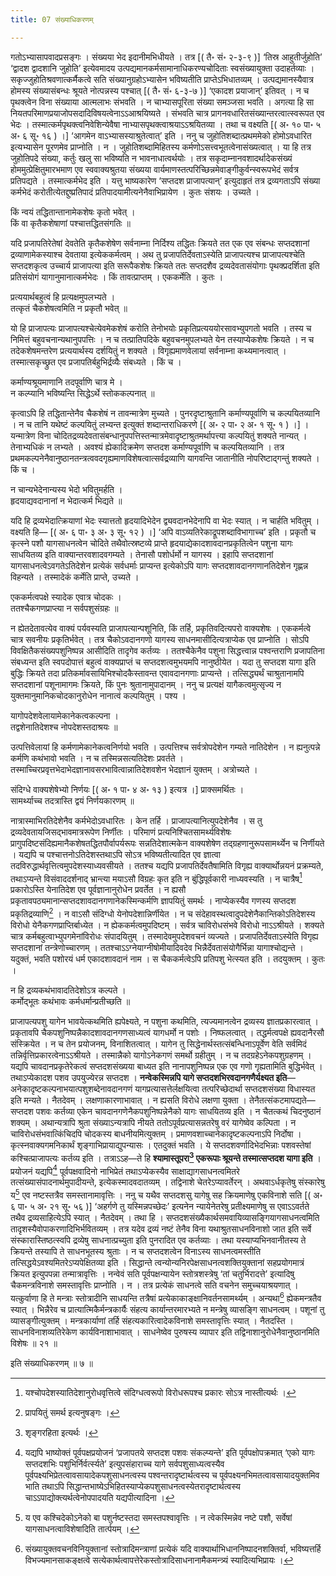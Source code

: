 ```yaml
---
title: 07 संख्याधिकरणम्

---
```

गतोऽभ्यासापवादप्रसङ्गः । संख्यया भेद इदानीमभिधीयते । तत्र  \[( तै॰ सं॰ २-३-९ )\] ‘तिस्र आहुतीर्जुहोति’ ‘द्वादश द्वादशानि जुहोति’ इत्येवमादय उत्पद्यमानकर्मसामानाधिकरण्यचोदिताः स्वसंख्यायुक्ता उदाहर्तव्याः । सकृज्जुहोतिश्रवणात्कर्मैकत्वे सति संख्यानुग्रहोऽभ्यासेन भविष्यतीति प्राप्तेऽभिधातव्यम् । उत्पद्यमानस्यैवात्र होमस्य संख्यासंबन्धः श्रूयते नोत्पन्नस्य पश्चात्  \[( तै॰ सं॰ ६-३-७ )\]  ‘एकादश प्रयाजान्’ इतिवत् । न च पृथक्त्वेन विना संख्याया आत्मलाभः संभवति । न चाभ्यासपूरिता संख्या समञ्जसा भवति । अगत्या हि सा नियतपरिमाणप्रयाजोपसदादिविषयत्वेनाऽऽआश्रयिष्यते । संभवति चात्र प्रागनवधारितसंख्यान्तरत्वात्स्वरूपत एव भेदः । तस्मात्कर्मपृथक्त्वनिवेशिन्येवैषा नाभ्यासपृथक्त्वाश्रयाऽऽश्रयितव्या । तथा च वक्ष्यति  \[( अ॰ १० पा॰ ५ अ॰ ६ सू॰ १६ ) ।\] ‘आगमेन वाऽभ्यासस्याश्रुतेत्वात्’ इति । ननु च जुहोतिशब्दात्प्रथममेको होमोऽवधारित इत्यभ्यासेन पूरणमेव प्राप्नोति । न । जुहोतिशब्दामिहितस्य कर्मणोऽसत्त्वभूतत्वेनासंख्यत्वात् । या हि तत्र जुहोतिपदे संख्या, कर्तुः खलु सा भविष्यति न भावनाधात्वर्थयोः । तत्र सकृदाम्नानवशादर्थादेकसंख्यं होममुत्प्रेक्षितुमारभमाण एव स्ववाक्यश्रुतया संख्यया वार्यमाणस्तत्परिच्छिन्नमेवाङ्गीकुर्वन्स्वरूपभेदं सर्वत्र प्रतिपद्यते । तस्मात्कर्मभेद इति । यत्तु भाष्यकारेण ‘सप्तदश प्राजापत्यान्’ इत्युदाहृतं तत्र द्रव्यगताऽपि संख्या कर्मभेदं करोतीत्येतद्दुष्प्रतिपादं प्रतिपादयामीत्यनेनैवाभिप्रायेण । कुतः संशयः । उच्यते ।

किं न्वयं तद्धितान्तानामेकशेषः कृतो भवेत् ।  
किं वा कृतैकशेषाणां पश्चात्तद्धितसंगतिः ॥  


यदि प्रजापतिरेतेषां देवतेति कृतैकशेषेण सर्वनाम्ना निर्दिश्य तद्धितः क्रियते तत एक एव संबन्धः सप्तदशानां द्रव्याणामेकस्याश्च देवताया इत्येककर्मत्वम् । अथ तु प्रजापतिर्देवताऽस्येति प्राजापत्यश्च प्राजापत्यश्चेति सप्तदशकृत्व उच्चार्य प्राजापत्या इति सरूपैकशेषः क्रियते ततः सप्तदशैव द्रव्यदेवतासंयोगाः पृथक्प्रदर्शिता इति प्रतिसंयोगं यागानुमानात्कर्मभेदः । किं तावत्प्राप्तम् । एककर्मेति । कुतः ।

प्रत्ययार्थबहुत्वं हि प्रत्यक्षमुपलभ्यते ।  
तत्कृतं चैकशेषत्वमिति न प्रकृतौ भवेत् ॥  


यो हि प्राजापत्यः प्राजापत्यश्चेत्येवमेकशेषं करोति तेनोभयोः प्रकृतिप्रत्यययोरसावभ्युपगतो भवति । तस्य च निमित्तं बहुवचनान्यथानुपपत्तिः । न च तत्प्रातिपदिके बहुवचनमुपलभ्यते येन तस्याप्येकशेषः क्रियते । न च तदेकशेषमन्तरेण प्रत्ययार्थस्य दर्शयितुं न शक्यते । विगृह्यमाणवेलायां सर्वनाम्ना कथ्यमानत्वात् । तस्मात्सकृच्छ्रुत एव प्रजापतिर्बहुभिर्द्रव्यैः संबध्यते । किं च ।

कर्माण्यश्रूयमाणानि तदपूर्वाणि चात्र मे ।  
न कल्प्यानि भविष्यन्ति सिद्धेऽर्थे स्तोककल्पनात् ॥  


कृत्वाऽपि हि तद्धितान्तेनैव चैकशेषं न तावन्मात्रेण मुच्यते । पुनरदृष्टाश्रुतानि कर्माण्यपूर्वाणि च कल्पयितव्यानि । न च तानि यथेष्टं कल्पयितुं लभ्यन्त इत्युक्तं शब्दान्तराधिकरणे \[( अ॰ २ पा॰ २ अ॰ १ सू॰ १ ) ।\]  । यन्मात्रेण विना चोदितद्रव्यदेवतासंबन्धानुपपत्तिस्तन्मात्रमेवादृष्टाश्रुतमर्थापत्त्या कल्पयितुं शक्यते नान्यत् । तेनाभ्यधिकं न लभ्यते । अवश्यं ह्येकादिक्रमेण सप्तदश कर्माण्यपूर्वाणि च कल्पयितव्यानि । तत्र प्रथमकल्पनेनैवानुष्ठानतन्त्रत्ववदगृह्यमाणविशेषत्वात्सर्वद्रव्याणि यागवन्ति जातानीति नोपरिष्टाद्गन्तुं शक्यते । किं च ।

न चान्यभेदेनान्यस्य भेदो भवितुमर्हति ।  
हृदयाद्यवदानानां न भेदात्कर्म भिद्यते ॥  


यदि हि द्रव्यभेदात्क्रियाणां भेदः स्यात्ततो हृदयादिभेदेन द्व्यवदानभेदेनापि वा भेदः स्यात् । न चार्हति भवितुम् । वक्ष्यति हि— \[( अ॰ ६ पा॰ ३ अ॰ ३ सू॰ १२ ) ।\] ‘अपि वाऽव्यतिरेकाद्रूपशब्दाविभागाच्च’ इति । प्रकृतौ च कृत्स्ने पशौ यागसाधनत्वेन चोदिते तथैवोत्स्रष्टव्ये प्राप्ते हृदयाद्येकादशावदानप्रकृतित्वेन पशुना यागः साधयितव्य इति वाक्यान्तरवशादवगम्यते । तेनासौ पशोर्धर्मो न यागस्य । इहापि सप्तदशानां यागसाधनत्वेऽवगतेऽतिदेशेन प्रत्येकं सर्वधर्माः प्राप्यन्त इत्येकोऽपि यागः सप्तदशावदानगणानतिदेशेन गृह्णन्न विहन्यते । तस्मादेकं कर्मेति प्राप्ते, उच्यते ।

एककर्मत्वपक्षे स्यादेक एवात्र चोदकः ।  
ततश्चैकगणप्राप्त्या न सर्वपशुसंग्रहः ॥  


न ह्येतदेतावत्येव वाक्यं पर्यवस्यति प्राजापत्यान्पशूनिति, किं तर्हि, प्रकृतिवदित्यपरो वाक्यशेषः । एककर्मत्वे चात्र सवनीयः प्रकृतिर्भवेत् । तत्र चैकोऽवदानगणो यागस्य साधनमासीदित्यत्राप्येक एव प्राप्नोति । सोऽपि विवक्षितैकसंख्यपशुनिष्पन्न आसीदिति तादृगेव कर्तव्यः । ततश्चैकेनैव पशुना सिद्धत्त्वान्न पश्वन्तराणि प्रजापतिना संबध्यन्त इति स्वपदोपात्तं बहुत्वं वाक्यप्राप्तं च सप्तदशत्वमुभयमपि नानुष्ठीयेत । यदा तु सप्तदश यागा इति बुद्धिः क्रियते तदा प्रतिकर्मावसायिभिश्चोदकैस्तावन्त एवावदानगणाः प्राप्यन्ते । तत्सिद्ध्यर्थं चाश्रुतानामपि सप्तदशानां पशूनामागमः क्रियते, किं पुनः श्रुतानामुपादानम् । ननु च प्रत्यक्षं यागैकत्वमुत्सृज्य न युक्तमानुमानिकचोदकानुरोधेन नानात्वं कल्पयितुम् । पश्य ।

यागोपदेशवेलायामेकानेकत्वकल्पना ।  
तद्वशेनातिदेशश्च नोपदेशस्तदाश्रयः ॥  


उत्पत्तिवेलायां हि कर्मणामेकानेकत्वनिर्णयो भवति । उत्पत्तिश्च सर्वत्रोपदेशेन गम्यते नातिदेशेन । न ह्यनुत्पन्ने कर्मणि कथंभावो भवति । न च तस्मिन्नसत्यतिदेशः प्रवर्तते । तस्माच्चिरप्रवृत्तभेदाभेदज्ञानावसरभावित्वान्नातिदेशवशेन भेदज्ञानं युक्तम् । अत्रोच्यते ।

संदिग्धे वाक्यशेषेभ्यो निर्णयः  \[( अ॰ १ पा॰ ४ अ॰ १३ ) इत्यत्र ।\] प्राक्समर्थितः ।  
सामर्थ्याच्च तदत्रास्ति द्वयं निर्णयकारणम् ॥  


नात्रास्माभिरतिदेशेनैव कर्मभेदोऽवधारितः । केन तर्हि । प्राजापत्यानित्युपदेशेनैव । स तु द्रव्यदेवतायजिसद्भावमात्ररूपेण निर्णीतः । परिमाणं प्रत्यनिश्चितसामर्थ्यविशेषः प्रागुपदिष्टसंदिह्यमानैकशेषतद्धितपौर्वापर्यरूपः सन्नतिदेशात्मकेन वाक्यशेषेण तद्ग्रहणानुरूपसामर्थ्येन च निर्णीयते । यद्यपि च पश्चात्तनोऽतिदेशस्तथाऽपि सोऽत्र भविष्यतीत्यादित एव ज्ञात्वा तदविरुद्धार्थवृत्तित्वमुपदेशस्याध्यवसीयते । ततश्च यद्यपि प्रजापतिर्देवतैषामिति विगृह्य वाक्यार्थोन्नयनं प्रक्रम्यते, तथाऽप्यन्ते विसंवाददर्शनाद् भ्रान्त्या मयाऽसौ विग्रहः कृत इति न बुंद्धिपूर्वकारी नाध्यवस्यति । न चात्रैष[^1] प्रकारोऽस्ति येनातिदेश एव पूर्वज्ञानानुरोधेन प्रवर्तेत । न ह्यसौ प्रकृतावपठ्यमानान्सप्तदशावदानगणानेकस्मिन्कर्मणि ज्ञापयितुं समर्थः । नाप्येकस्यैव गणस्य सप्तदश प्रकृतिद्रव्याणि[^2] । न वाऽसौ संदिग्धो येनोपदेशान्निर्णीयेत । न च संदेहावस्थत्वादुपदेशेनैकान्तिकोऽतिदेशस्य विरोधो येनैकगणप्राप्तिर्बाध्येत । न ह्येककर्मत्वमुपदिष्टम् । सर्वत्र चाविरोधसंभवे विरोधो नाऽऽश्रीयते । शक्यते चात्र कर्मबहुत्वाभ्युपगमेनांविरोधः संपादयितुम् । तस्मादेवमुपदेशवचनं व्यज्यते । प्रजापतिर्देवताऽस्येति विगृह्य सप्तदशानां तन्त्रेणोच्चारणम् । ततश्चाऽऽग्नेयाग्नीषोमीयादिवदेव भिन्नैर्देवतासंयोगैर्भिन्ना यागाश्चोद्यन्ते । यदुक्तं, भवति पशोरयं धर्म एकादशावदानं नाम । स चैककर्मत्वेऽपि प्रतिपशु भेत्स्यत इति । तदयुक्तम् । कुतः ।

[^1]: यश्चोपदेशस्यातिदेशानुरोधवृत्तित्वे संदिग्धत्वरूपो विरोधरूपश्च प्रकारः सोऽत्र नास्तीत्यर्थः ।


[^2]: प्रापयितुं समर्थ इत्यनुषङ्गः ।


न हि द्रव्यकथंभावादतिदेशोऽत्र कल्पते ।  
कर्मोद्भूतः कथंभावः कर्मधर्मान्प्रतीच्छति ॥  


प्राजापत्यपशु यागेन भावयेत्कथमिति ह्यपेक्ष्यते, न पशुना कथमिति, त्यज्यमानत्वेन द्रव्यस्य ज्ञातप्रकारत्वात् । प्रकृतावपि चैकपशुनिष्पन्नैकादशावदानगणसाध्यत्वं यागधर्मो न पशोः । निष्फलत्वात् । तद्धर्मत्वपक्षे ह्यवदानैरसौ संस्क्रियेत । न च तेन प्रयोजनम्, विनाशितत्वात् । यागेन तु सिद्धेनार्थस्तत्संबन्धिनाऽपूर्वेण वेति सर्वमिदं तन्निर्वृत्तिप्रकारत्वेनाऽऽश्रीयते । तस्मान्नैको यागोऽनेकगणं समर्थो ग्रहीतुम् । न च तदग्रहेऽनेकपशुग्रहणम् । यद्यपि चावदानप्रकृतेरेकत्वं सप्तदशसंख्यया बाध्यत इति नानापशुनिष्पन्न एक एव गणो गृह्यतामिति बुद्धिर्भवेत् । तथाऽप्येकादश पशव उपयुज्येरन्न सप्तदश । **नन्वेकस्मिन्नपि यागे सप्तदशभिरवदानगणैर्यक्ष्यत इति**— अनेकादृष्टकल्पनाभयात्पशुशब्देनावदानगणं यागप्रत्यासत्तेर्लक्षयित्वा तत्परिच्छेदार्था सप्तदशसंख्या विधास्यत इति मन्यते । नैतदेवम् । लक्षणाकारणाभावात् । न ह्यसति विरोधे लक्षणा युक्ता । तेनैतत्संकटमापद्यते—सप्तदश पशवः कर्तव्या एकेन चावदानगणेनैकपशुनिष्पन्नेनैको यागः साधयितव्य इति । न चैतत्कथं चिदनुष्ठानं शक्यम् । अथान्यत्रापि श्रुता संख्याऽन्यत्रापि नीयते ततोऽपूर्वप्रत्यासन्नतरेषु वरं यागेष्वेव कल्पिता । न चाविरोधसंभवात्किंचिदपि चोदकस्य बाधनीयमित्युक्तम् । प्रमाणवशाच्चानेकादृष्टकल्पनाऽपि निर्दोषा । कृत्स्नवाक्यगमनिकार्थं शृङ्गाभिप्रायाद्युपन्यासः । एतदुक्तं भवति । ये सप्तदशवर्णादिभेदभिन्नाः पशवस्तेषां कश्चित्प्राजापत्यः कर्तव्य इति । तत्राऽऽह—ते हि **श्यामास्तूपरा[^3] एकरूपाः श्रूयन्ते तस्मात्सप्तदश यागा इति** । प्रयोजनं यद्यपि[^4] पूर्वपक्षवादिनो नाभिप्रेतं तथाऽप्येकस्यैव साक्षाद्यागसाधनत्वमितरे तत्संख्यासंपादनार्थमुपादीयन्ते, इत्येकस्मादवदातव्यम् । तद्विनाशे चेतरेऽप्यावर्तेरन् । अथवाऽर्धकृतेषु संस्कारेषु य[^5] एव नष्टस्तत्रैव समस्तानामावृत्तिः । ननु च यथैव सप्तदशसु यागेषु सह क्रियमाणेषु एकविनाशे सति  \[( अ॰ ६ पा॰ ५ अ॰ २१ सू॰ ५६ )\] ‘अहर्गणे तु यस्मिन्नपच्छेदः’ इत्यनेन न्यायेनेतरेषु प्रतीक्ष्यमाणेषु स एवाऽऽवर्तते तथैव द्रव्यसाहित्येऽपि स्यात् । नैतदेवम् । तथा हि । सप्तदशसंख्यैकार्थसमवायिव्यासङ्गियागसाधनत्वमिति तादृशस्यैवोपाकरणादिभिर्भवितव्यम् । तत्र यदेव द्रव्यं नष्टं तेनैव विना यथाश्रुतसाधनविनाशो जात इति सर्वे संस्कारास्तिष्ठत्स्वपि द्रव्येषु साधनात्प्रच्युता इति पुनरादित एव कर्तव्याः । तथा यस्याप्यभिनवानीतस्य ते क्रियन्ते तस्यापि ते साधनभूतस्य श्रुताः । न च सप्तदशत्वेन विनाऽस्य साधनत्वमस्तीति तत्सिद्धयेऽवश्यमितरेऽप्यपेक्षितव्या इति । सिद्धान्ते त्वन्योन्यनिरपेक्षसाधनत्वशक्तियुक्तानां सहप्रयोगमात्रं क्रियत इत्युपपन्ना तन्मात्रावृत्तिः । नन्वेवं सति पूर्वपक्षन्यायेन स्तोत्रशस्त्रेषु ‘तां चतुर्भिरादत्ते’ इत्यादिषु चैकमन्त्रविनाशे समस्तावृत्तिः प्राप्नोति । न । तत्र प्रत्येकं साधनत्वे सति वचनेन समुच्चयाश्रयणात् । यत्कुर्वाणा हि ते मन्त्राः स्तोत्रादीनि साधयन्ति तत्रैषां प्रत्येकाकाङ्क्षानिवर्तनसामर्थ्यम् । अन्यथा[^6] ह्येकमन्त्रतैव स्यात् । भिन्नैरेव च प्रात्यात्मिकैर्मन्त्रकार्यैः संहत्य कार्यान्तरमारभ्यते न मन्त्रेषु व्यासङ्गि साधनत्वम् । पशूनां तु व्यासङ्गीत्युक्तम् । मन्त्रकार्याणां तर्हि संहत्यकारित्वादेकविनाशे समस्तावृत्तिः स्यात् । नैतदस्ति । साधनविनाशव्यतिरेकेण कार्यविनाशाभावात् । साधनेष्वेव पुरुषस्य व्यापार इति तद्विनाशानुरोधेनैवानुष्ठानमिति विशेषः ॥ २१ ॥

[^3]: शृङ्गरहिता इत्यर्थः ।


[^4]: यद्यपि भाष्योक्तं पूर्वपक्षप्रयोजनं ‘प्रजापतये सप्तदश पशवः संकल्प्यन्ते’ इति पूर्वपक्षोपक्रमात् ‘एको यागः सप्तदशभिः पशुभिर्निर्वर्त्स्यते’ इत्युपसंहाराच्च यागे सर्वपशुसाध्यत्वस्यैव पूर्वपक्ष्यभिप्रेतत्वावसायादेकपशुसाधनत्वस्य पश्वन्तरादृष्टार्थत्वस्य च पूर्वपक्ष्यनभिमतत्वावसायादयुक्तमिव भाति तथाऽपि सिद्धान्तभाष्येऽभिहितस्याप्येकपशुसाधनत्वस्येतरादृष्टार्थत्वस्य चाऽऽपाद्योक्त्यर्थत्वेनोपपादयति यद्यपीत्यादिना ।


[^5]: य एव कश्चिदेकोऽनेको बा पशुर्नष्टस्तदा समस्तपश्वावृत्तिः । न त्वेकस्मिन्नेव नष्टे पशौ, सर्वेषां यागसाधनत्वाविशेषादिति तार्त्पयम् ।


[^6]: संख्यायुक्तवचनविनियुक्तानां स्तोत्रादिमन्त्राणां प्रत्येकं यदि वाक्यार्थाभिधाननिष्पादनशक्तिर्वा, भविष्यत्तर्हि विभज्यमानसाकङ्क्षत्वे सत्येकार्थत्वापत्तेरेकस्तोत्रादिसाधनानामैकमन्त्र्यं स्यादित्यभिप्रायः ।


इति संख्याधिकरणम् ॥ ७ ॥